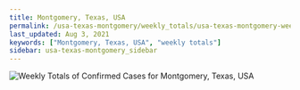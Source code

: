```yaml
---
title: Montgomery, Texas, USA
permalink: /usa-texas-montgomery/weekly_totals/usa-texas-montgomery-weekly_totals.html
last_updated: Aug 3, 2021
keywords: ["Montgomery, Texas, USA", "weekly totals"]
sidebar: usa-texas-montgomery_sidebar
---
```


![Weekly Totals of Confirmed Cases for Montgomery, Texas, USA](/covid_tracker/images/graphs/usa-texas-montgomery-weekly_totals_graph.png)
